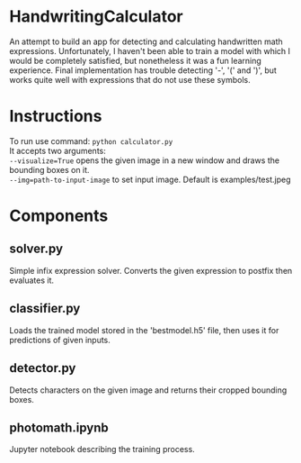 # HandwritingCalculator
An attempt to build an app for detecting and calculating handwritten math expressions.
Unfortunately, I haven't been able to train a model with which I would be completely satisfied, but nonetheless it was a fun learning experience.
Final implementation has trouble detecting '-', '(' and ')', but works quite well with expressions that do not use these symbols.
# Instructions
To run use command: <code>python calculator.py</code><br/>
It accepts two arguments:<br/>
<code>--visualize=True</code> opens the given image in a new window and draws the bounding boxes on it.</br>
<code>--img=path-to-input-image</code> to set input image. Default is examples/test.jpeg

# Components
## solver.py
Simple infix expression solver. Converts the given expression to postfix then evaluates it.

## classifier.py
Loads the trained model stored in the 'bestmodel.h5' file, then uses it for predictions of given inputs.

## detector.py
Detects characters on the given image and returns their cropped bounding boxes.

## photomath.ipynb
Jupyter notebook describing the training process.
